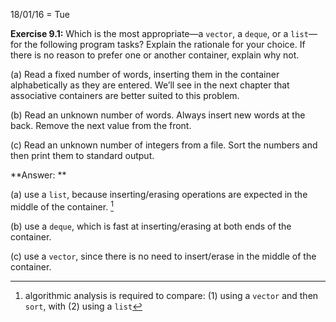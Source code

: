 18/01/16 = Tue

**Exercise 9.1:** Which is the most appropriate—a `vector`, a `deque`, or a `list`—for the following program tasks? Explain the rationale for your choice. If there is no reason to prefer one or another container, explain why not.

(a) Read a fixed number of words, inserting them in the container alphabetically as they are entered. We’ll see in the next chapter that associative containers are better suited to this problem.

(b) Read an unknown number of words. Always insert new words at the back. Remove the next value from the front.

(c) Read an unknown number of integers from a file. Sort the numbers and then print them to standard output.

**Answer: **

(a) use a `list`, because inserting/erasing operations are expected in the middle of the container. [^analysis]

(b) use a `deque`, which is fast at inserting/erasing at both ends of the container.

(c) use a `vector`, since there is no need to insert/erase in the middle of the container.

[^analysis]: algorithmic analysis is required to compare: (1) using a `vector` and then `sort`, with (2) using a `list`